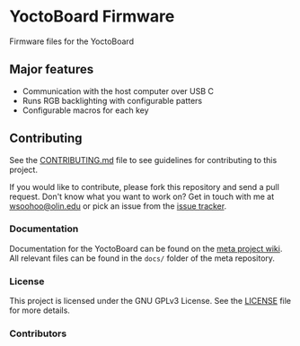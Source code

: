 # YoctoBoard Firmware

Firmware files for the YoctoBoard


## Major features

- Communication with the host computer over USB C
- Runs RGB backlighting with configurable patters
- Configurable macros for each key

## Contributing

See the [CONTRIBUTING.md](CONTRIBUTING.md) file to see guidelines for contributing to this project.

If you would like to contribute, please fork this repository and send a pull request. Don't know what you want to work on? Get in touch with me at wsoohoo@olin.edu or pick an issue from the [issue tracker](https://github.com/UltraBoard/yoctoboard-firmware/issues).

### Documentation

Documentation for the YoctoBoard can be found on the [meta project wiki](https://github.com/UltraBoard/yoctoboard/wiki). All relevant files can be found in the `docs/` folder of the meta repository.

### License

This project is licensed under the GNU GPLv3 License. See the [LICENSE](LICENSE) file for more details.

### Contributors



